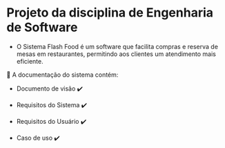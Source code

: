 # Projeto da disciplina de Engenharia de Software

- O Sistema Flash Food é um software que facilita compras e reserva de mesas em restaurantes, permitindo aos clientes um atendimento mais eficiente.

📌 A documentação do sistema contém:

- Documento de visão ✔️

- Requisitos do Sistema ✔️

- Requisitos do Usuário ✔️

- Caso de uso ✔️
